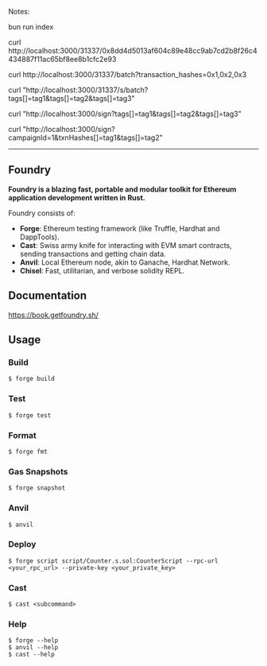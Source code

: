 Notes:

bun run index

curl http://localhost:3000/31337/0x8dd4d5013af604c89e48cc9ab7cd2b8f26c4434887f11ac65bf8ee8b1cfc2e93

curl http://localhost:3000/31337/batch?transaction_hashes=0x1,0x2,0x3

curl "http://localhost:3000/31337/s/batch?tags[]=tag1&tags[]=tag2&tags[]=tag3"

curl "http://localhost:3000/sign?tags[]=tag1&tags[]=tag2&tags[]=tag3"

curl "http://localhost:3000/sign?campaignId=1&txnHashes[]=tag1&tags[]=tag2"

---

## Foundry

**Foundry is a blazing fast, portable and modular toolkit for Ethereum application development written in Rust.**

Foundry consists of:

- **Forge**: Ethereum testing framework (like Truffle, Hardhat and DappTools).
- **Cast**: Swiss army knife for interacting with EVM smart contracts, sending transactions and getting chain data.
- **Anvil**: Local Ethereum node, akin to Ganache, Hardhat Network.
- **Chisel**: Fast, utilitarian, and verbose solidity REPL.

## Documentation

https://book.getfoundry.sh/

## Usage

### Build

```shell
$ forge build
```

### Test

```shell
$ forge test
```

### Format

```shell
$ forge fmt
```

### Gas Snapshots

```shell
$ forge snapshot
```

### Anvil

```shell
$ anvil
```

### Deploy

```shell
$ forge script script/Counter.s.sol:CounterScript --rpc-url <your_rpc_url> --private-key <your_private_key>
```

### Cast

```shell
$ cast <subcommand>
```

### Help

```shell
$ forge --help
$ anvil --help
$ cast --help
```
